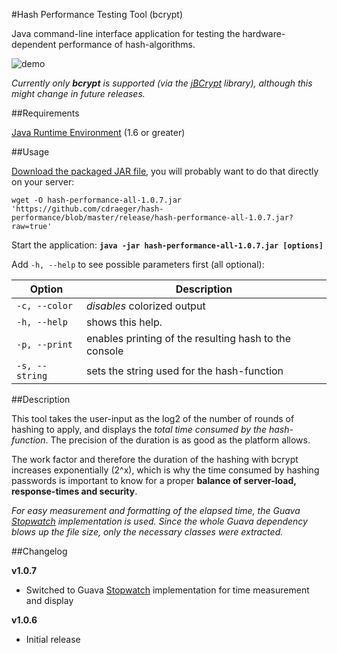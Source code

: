 #Hash Performance Testing Tool (bcrypt)

Java command-line interface application for testing the hardware-dependent performance of hash-algorithms.

![demo](http://giant.gfycat.com/FlatAjarInchworm.gif)

_Currently only **bcrypt** is supported (via the [jBCrypt](http://www.mindrot.org/projects/jBCrypt/) library), although this might change in future releases._

##Requirements

[Java Runtime Environment](http://www.oracle.com/technetwork/java/javase/downloads/index.html) (1.6 or greater)

##Usage

[Download the packaged JAR file](https://github.com/cdraeger/hash-performance/blob/master/release/hash-performance-all-1.0.7.jar?raw=true), you will probably want to do that directly on your server:

`wget -O hash-performance-all-1.0.7.jar 'https://github.com/cdraeger/hash-performance/blob/master/release/hash-performance-all-1.0.7.jar?raw=true'`

Start the application: **`java -jar hash-performance-all-1.0.7.jar [options]`**

Add `-h, --help` to see possible parameters first (all optional):

Option                | Description
--------------------- | ------------------------------------------------------
`-c, --color`         | _disables_ colorized output
`-h, --help`          | shows this help.
`-p, --print`         | enables printing of the resulting hash to the console
`-s, --string` <arg>  | sets the string used for the hash-function

##Description

This tool takes the user-input as the log2 of the number of rounds of hashing to apply, and displays the _total time consumed by the hash-function_. The precision of the duration is as good as the platform allows.

The work factor and therefore the duration of the hashing with bcrypt increases exponentially (2^x), which is why the time consumed by hashing passwords is important to know for a proper __balance of server-load, response-times and security__.

_For easy measurement and formatting of the elapsed time, the Guava [Stopwatch](https://github.com/google/guava/blob/master/guava/src/com/google/common/base/Stopwatch.java) implementation is used. Since the whole Guava dependency blows up the file size, only the necessary classes were extracted._

##Changelog

**v1.0.7**

* Switched to Guava [Stopwatch](https://github.com/google/guava/blob/master/guava/src/com/google/common/base/Stopwatch.java) implementation for time measurement and display

**v1.0.6**

* Initial release
